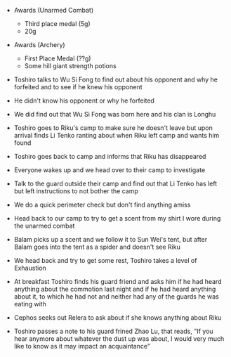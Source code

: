 - Awards (Unarmed Combat)
    
    - Third place medal (5g)
    - 20g
- Awards (Archery)
    
    - First Place Medal (??g)
    - Some hill giant strength potions
 
- Toshiro talks to Wu Si Fong to find out about his opponent and why he forfeited and to see if he knew his opponent
- He didn't know his opponent or why he forfeited
- We did find out that Wu Si Fong was born here and his clan is Longhu
- Toshiro goes to Riku's camp to make sure he doesn't leave but upon arrival finds Li Tenko ranting about when Riku left camp and wants him found
- Toshiro goes back to camp and informs that Riku has disappeared
- Everyone wakes up and we head over to their camp to investigate
- Talk to the guard outside their camp and find out that Li Tenko has left but left instructions to not bother the camp
- We do a quick perimeter check but don't find anything amiss
- Head back to our camp to try to get a scent from my shirt I wore during the unarmed combat
- Balam picks up a scent and we follow it to Sun Wei's tent, but after Balam goes into the tent as a spider and doesn't see Riku
- We head back and try to get some rest, Toshiro takes a level of Exhaustion
- At breakfast Toshiro finds his guard friend and asks him if he had heard anything about the commotion last night and if he had heard anything about it, to which he had not and neither had any of the guards he was eating with
- Cephos seeks out Relera to ask about if she knows anything about Riku
- Toshiro passes a note to his guard frined Zhao Lu, that reads, "If you hear anymore about whatever the dust up was about, I would very much like to know as it may impact an acquaintance"